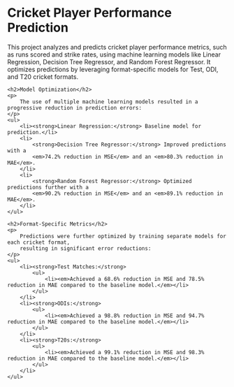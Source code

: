 <h1>Cricket Player Performance Prediction</h1>
    <p>
        This project analyzes and predicts cricket player performance metrics, such as runs scored 
        and strike rates, using machine learning models like Linear Regression, Decision Tree Regressor, 
        and Random Forest Regressor. It optimizes predictions by leveraging format-specific models for 
        Test, ODI, and T20 cricket formats.
    </p>

    <h2>Model Optimization</h2>
    <p>
        The use of multiple machine learning models resulted in a progressive reduction in prediction errors:
    </p>
    <ul>
        <li><strong>Linear Regression:</strong> Baseline model for prediction.</li>
        <li>
            <strong>Decision Tree Regressor:</strong> Improved predictions with a 
            <em>74.2% reduction in MSE</em> and an <em>80.3% reduction in MAE</em>.
        </li>
        <li>
            <strong>Random Forest Regressor:</strong> Optimized predictions further with a 
            <em>90.2% reduction in MSE</em> and an <em>89.1% reduction in MAE</em>.
        </li>
    </ul>

    <h2>Format-Specific Metrics</h2>
    <p>
        Predictions were further optimized by training separate models for each cricket format, 
        resulting in significant error reductions:
    </p>
    <ul>
        <li><strong>Test Matches:</strong>
            <ul>
                <li><em>Achieved a 68.6% reduction in MSE and 78.5% reduction in MAE compared to the baseline model.</em></li>
            </ul>
        </li>
        <li><strong>ODIs:</strong>
            <ul>
                <li><em>Achieved a 98.8% reduction in MSE and 94.7% reduction in MAE compared to the baseline model.</em></li>
            </ul>
        </li>
        <li><strong>T20s:</strong>
            <ul>
                <li><em>Achieved a 99.1% reduction in MSE and 98.3% reduction in MAE compared to the baseline model.</em></li>
            </ul>
        </li>
    </ul>